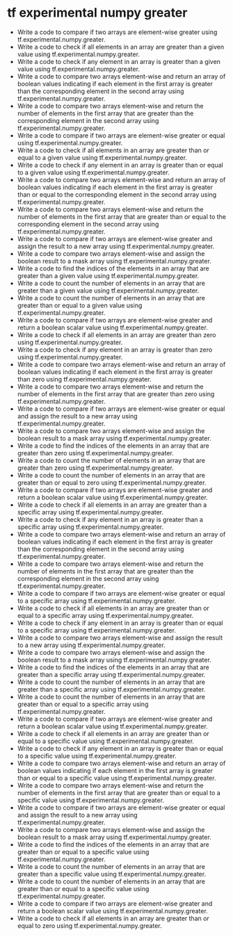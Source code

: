 # tf experimental numpy greater

- Write a code to compare if two arrays are element-wise greater using tf.experimental.numpy.greater.
- Write a code to check if all elements in an array are greater than a given value using tf.experimental.numpy.greater.
- Write a code to check if any element in an array is greater than a given value using tf.experimental.numpy.greater.
- Write a code to compare two arrays element-wise and return an array of boolean values indicating if each element in the first array is greater than the corresponding element in the second array using tf.experimental.numpy.greater.
- Write a code to compare two arrays element-wise and return the number of elements in the first array that are greater than the corresponding element in the second array using tf.experimental.numpy.greater.
- Write a code to compare if two arrays are element-wise greater or equal using tf.experimental.numpy.greater.
- Write a code to check if all elements in an array are greater than or equal to a given value using tf.experimental.numpy.greater.
- Write a code to check if any element in an array is greater than or equal to a given value using tf.experimental.numpy.greater.
- Write a code to compare two arrays element-wise and return an array of boolean values indicating if each element in the first array is greater than or equal to the corresponding element in the second array using tf.experimental.numpy.greater.
- Write a code to compare two arrays element-wise and return the number of elements in the first array that are greater than or equal to the corresponding element in the second array using tf.experimental.numpy.greater.
- Write a code to compare if two arrays are element-wise greater and assign the result to a new array using tf.experimental.numpy.greater.
- Write a code to compare two arrays element-wise and assign the boolean result to a mask array using tf.experimental.numpy.greater.
- Write a code to find the indices of the elements in an array that are greater than a given value using tf.experimental.numpy.greater.
- Write a code to count the number of elements in an array that are greater than a given value using tf.experimental.numpy.greater.
- Write a code to count the number of elements in an array that are greater than or equal to a given value using tf.experimental.numpy.greater.
- Write a code to compare if two arrays are element-wise greater and return a boolean scalar value using tf.experimental.numpy.greater.
- Write a code to check if all elements in an array are greater than zero using tf.experimental.numpy.greater.
- Write a code to check if any element in an array is greater than zero using tf.experimental.numpy.greater.
- Write a code to compare two arrays element-wise and return an array of boolean values indicating if each element in the first array is greater than zero using tf.experimental.numpy.greater.
- Write a code to compare two arrays element-wise and return the number of elements in the first array that are greater than zero using tf.experimental.numpy.greater.
- Write a code to compare if two arrays are element-wise greater or equal and assign the result to a new array using tf.experimental.numpy.greater.
- Write a code to compare two arrays element-wise and assign the boolean result to a mask array using tf.experimental.numpy.greater.
- Write a code to find the indices of the elements in an array that are greater than zero using tf.experimental.numpy.greater.
- Write a code to count the number of elements in an array that are greater than zero using tf.experimental.numpy.greater.
- Write a code to count the number of elements in an array that are greater than or equal to zero using tf.experimental.numpy.greater.
- Write a code to compare if two arrays are element-wise greater and return a boolean scalar value using tf.experimental.numpy.greater.
- Write a code to check if all elements in an array are greater than a specific array using tf.experimental.numpy.greater.
- Write a code to check if any element in an array is greater than a specific array using tf.experimental.numpy.greater.
- Write a code to compare two arrays element-wise and return an array of boolean values indicating if each element in the first array is greater than the corresponding element in the second array using tf.experimental.numpy.greater.
- Write a code to compare two arrays element-wise and return the number of elements in the first array that are greater than the corresponding element in the second array using tf.experimental.numpy.greater.
- Write a code to compare if two arrays are element-wise greater or equal to a specific array using tf.experimental.numpy.greater.
- Write a code to check if all elements in an array are greater than or equal to a specific array using tf.experimental.numpy.greater.
- Write a code to check if any element in an array is greater than or equal to a specific array using tf.experimental.numpy.greater.
- Write a code to compare two arrays element-wise and assign the result to a new array using tf.experimental.numpy.greater.
- Write a code to compare two arrays element-wise and assign the boolean result to a mask array using tf.experimental.numpy.greater.
- Write a code to find the indices of the elements in an array that are greater than a specific array using tf.experimental.numpy.greater.
- Write a code to count the number of elements in an array that are greater than a specific array using tf.experimental.numpy.greater.
- Write a code to count the number of elements in an array that are greater than or equal to a specific array using tf.experimental.numpy.greater.
- Write a code to compare if two arrays are element-wise greater and return a boolean scalar value using tf.experimental.numpy.greater.
- Write a code to check if all elements in an array are greater than or equal to a specific value using tf.experimental.numpy.greater.
- Write a code to check if any element in an array is greater than or equal to a specific value using tf.experimental.numpy.greater.
- Write a code to compare two arrays element-wise and return an array of boolean values indicating if each element in the first array is greater than or equal to a specific value using tf.experimental.numpy.greater.
- Write a code to compare two arrays element-wise and return the number of elements in the first array that are greater than or equal to a specific value using tf.experimental.numpy.greater.
- Write a code to compare if two arrays are element-wise greater or equal and assign the result to a new array using tf.experimental.numpy.greater.
- Write a code to compare two arrays element-wise and assign the boolean result to a mask array using tf.experimental.numpy.greater.
- Write a code to find the indices of the elements in an array that are greater than or equal to a specific value using tf.experimental.numpy.greater.
- Write a code to count the number of elements in an array that are greater than a specific value using tf.experimental.numpy.greater.
- Write a code to count the number of elements in an array that are greater than or equal to a specific value using tf.experimental.numpy.greater.
- Write a code to compare if two arrays are element-wise greater and return a boolean scalar value using tf.experimental.numpy.greater.
- Write a code to check if all elements in an array are greater than or equal to zero using tf.experimental.numpy.greater.